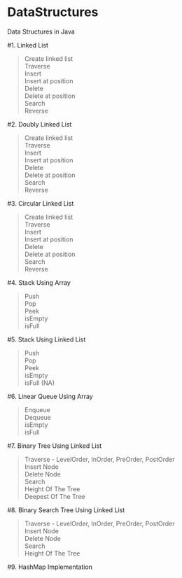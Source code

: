 # DataStructures  
Data Structures in Java  
  
#1. Linked List  
> Create linked list  
> Traverse  
> Insert  
> Insert at position  
> Delete  
> Delete at position  
> Search  
> Reverse  
  
#2. Doubly Linked List  
> Create linked list  
> Traverse  
> Insert  
> Insert at position  
> Delete  
> Delete at position  
> Search  
> Reverse  
  
#3. Circular Linked List  
> Create linked list  
> Traverse  
> Insert  
> Insert at position  
> Delete  
> Delete at position  
> Search  
> Reverse  
  
#4. Stack Using Array  
> Push  
> Pop  
> Peek  
> isEmpty  
> isFull  
  
#5. Stack Using Linked List  
> Push  
> Pop  
> Peek  
> isEmpty  
> isFull (NA)  
  
#6. Linear Queue Using Array  
> Enqueue  
> Dequeue  
> isEmpty  
> isFull  

#7. Binary Tree Using Linked List  
> Traverse - LevelOrder, InOrder, PreOrder, PostOrder  
> Insert Node  
> Delete Node  
> Search  
> Height Of The Tree  
> Deepest Of The Tree  

#8. Binary Search Tree Using Linked List  
> Traverse - LevelOrder, InOrder, PreOrder, PostOrder  
> Insert Node  
> Delete Node  
> Search  
> Height Of The Tree  


#9. HashMap Implementation



